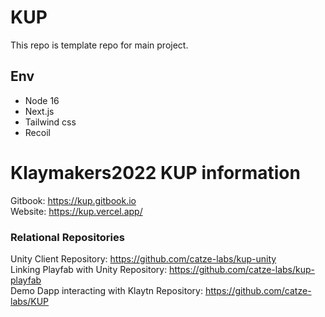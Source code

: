 # KUP

This repo is template repo for main project.

## Env

- Node 16
- Next.js
- Tailwind css
- Recoil


# Klaymakers2022 KUP information <br/>
Gitbook: https://kup.gitbook.io <br/>
Website: https://kup.vercel.app/ <br/>

### **Relational Repositories**<br/>
Unity Client Repository: https://github.com/catze-labs/kup-unity<br/>
Linking Playfab with Unity Repository: https://github.com/catze-labs/kup-playfab<br/>
Demo Dapp interacting with Klaytn Repository: https://github.com/catze-labs/KUP<br/>



